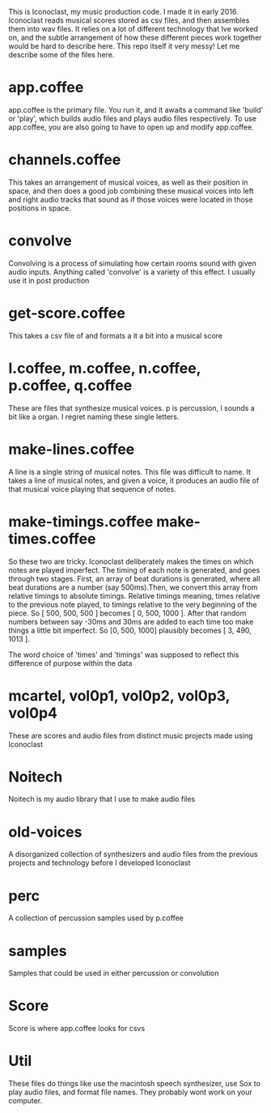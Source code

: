 This is Iconoclast, my music production code. I made it in early 2016. Iconoclast reads musical scores stored as csv files, and then assembles them into wav files. It relies on a lot of different technology that Ive worked on, and the subtle arrangement of how these different pieces work together would be hard to describe here. This repo itself it very messy! Let me describe some of the files here.

# app.coffee

app.coffee is the primary file. You run it, and it awaits a command like 'build' or 'play', which builds audio files and plays audio files respectively. To use app.coffee, you are also going to have to open up and modify app.coffee.

# channels.coffee

This takes an arrangement of musical voices, as well as their position in space, and then does a good job combining these musical voices into left and right audio tracks that sound as if those voices were located in those positions in space.

# convolve

Convolving is a process of simulating how certain rooms sound with given audio inputs. Anything called 'convolve' is a variety of this effect. I usually use it in post production

# get-score.coffee

This takes a csv file of and formats a it a bit into a musical score

# l.coffee, m.coffee, n.coffee, p.coffee, q.coffee

These are files that synthesize musical voices. p is percussion, l sounds a bit like a organ. I regret naming these single letters.

# make-lines.coffee

A line is a single string of musical notes. This file was difficult to name. It takes a line of musical notes, and given a voice, it produces an audio file of that musical voice playing that sequence of notes.

# make-timings.coffee make-times.coffee

So these two are tricky. Iconoclast deliberately makes the times on which notes are played imperfect. The timing of each note is generated, and goes through two stages. First, an array of beat durations is generated, where all beat durations are a number (say 500ms).Then, we convert this array from relative timings to absolute timings. Relative timings meaning, times relative to the previous note played, to timings relative to the very beginning of the piece. So [ 500, 500, 500 ] becomes [ 0, 500, 1000 ]. After that random numbers between say -30ms and 30ms are added to each time too make things a little bit imperfect. So [0, 500, 1000] plausibly becomes [ 3, 490, 1013 ].

The word choice of 'times' and 'timings' was supposed to reflect this difference of purpose within the data

# mcartel, vol0p1, vol0p2, vol0p3, vol0p4

These are scores and audio files from distinct music projects made using Iconoclast

# Noitech

Noitech is my audio library that I use to make audio files

# old-voices

A disorganized collection of synthesizers and audio files from the previous projects and technology before I developed Iconoclast

# perc

A collection of percussion samples used by p.coffee

# samples

Samples that could be used in either percussion or convolution

# Score

Score is where app.coffee looks for csvs

# Util

These files do things like use the macintosh speech synthesizer, use Sox to play audio files, and format file names. They probably wont work on your computer.



